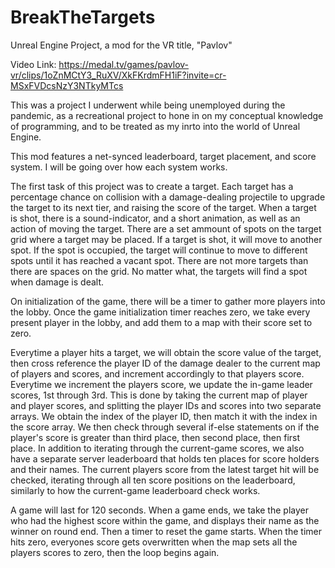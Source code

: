 # BreakTheTargets
Unreal Engine Project, a mod for the VR title, "Pavlov"

Video Link: https://medal.tv/games/pavlov-vr/clips/1oZnMCtY3_RuXV/XkFKrdmFH1iF?invite=cr-MSxFVDcsNzY3NTkyMTcs

This was a project I underwent while being unemployed during the pandemic, as a recreational project to hone in on my conceptual knowledge of programming, and to be treated as my inrto into the world of Unreal Engine.

This mod features a net-synced leaderboard, target placement, and score system. I will be going over how each system works.

The first task of this project was to create a target. Each target has a percentage chance on collision with a damage-dealing projectile to upgrade the target to its next tier, and raising the score of the target.
When a target is shot, there is a sound-indicator, and a short animation, as well as an action of moving the target.
There are a set ammount of spots on the target grid where a target may be placed. If a target is shot, it will move to another spot. If the spot is occupied, the target will continue to move to different spots until it has reached a vacant spot.
There are not more targets than there are spaces on the grid. No matter what, the targets will find a spot when damage is dealt.

On initialization of the game, there will be a timer to gather more players into the lobby. Once the game initialization timer reaches zero, we take every present player in the lobby, and add them to a map with their score set to zero.

Everytime a player hits a target, we will obtain the score value of the target, then cross reference the player ID of the damage dealer to the current map of players and scores, and increment accordingly to that players score.
Everytime we increment the players score, we update the in-game leader scores, 1st through 3rd. 
This is done by taking the current map of player and player scores, and splitting the player IDs and scores into two separate arrays. We obtain the index of the player ID, then match it with the index in the score array.
We then check through several if-else statements on if the player's score is greater than third place, then second place, then first place.
In addition to iterating through the current-game scores, we also have a separate server leaderboard that holds ten places for score holders and their names. The current players score from the latest target hit will be checked, iterating through all ten score positions on the leaderboard, similarly to how the current-game leaderboard check works.

A game will last for 120 seconds. When a game ends, we take the player who had the highest score within the game, and displays their name as the winner on round end. Then a timer to reset the game starts. When the timer hits zero, everyones score gets overwritten when the map sets all the players scores to zero, then the loop begins again.
